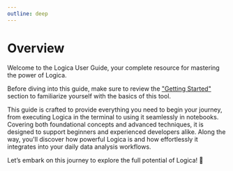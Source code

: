 ```yaml
---
outline: deep
---
```

# Overview

Welcome to the Logica User Guide, your complete resource for mastering the power of Logica.

Before diving into this guide, make sure to review the ["Getting Started"](../start/) section to familiarize yourself with the basics of this tool.

This guide is crafted to provide everything you need to begin your journey, from executing Logica in the terminal to using it seamlessly in notebooks. Covering both foundational concepts and advanced techniques, it is designed to support beginners and experienced developers alike. Along the way, you'll discover how powerful Logica is and how effortlessly it integrates into your daily data analysis workflows.

Let’s embark on this journey to explore the full potential of Logica! 🚀